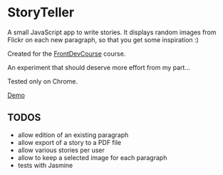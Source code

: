 # StoryTeller

A small JavaScript app to write stories. It displays random images from Flickr on each new paragraph, so that you get some inspiration :)

Created for the [FrontDevCourse](http://frontdevcourse.com/) course.

An experiment that should deserve more effort from my part...

Tested only on Chrome.

[Demo](http://dl.dropbox.com/u/4360625/storyteller/index.html)

## TODOS

* allow edition of an existing paragraph
* allow export of a story to a PDF file
* allow various stories per user
* allow to keep a selected image for each paragraph
* tests with Jasmine
